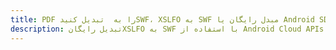 ---title: PDF را به  تبدیل کنیدSWF، XSLFO به SWF مبدل رایگان یا Android SDKdescription: تبدیل رایگانXSLFO به SWF با استفاده از Android Cloud APIs & SDK همچنین اسناد PDF را در Cloud ایجاد، ویرایش و رندر کنید.---